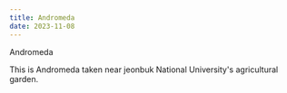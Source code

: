 ```yaml
---
title: Andromeda
date: 2023-11-08
---
```


Andromeda

<!--more-->

This is Andromeda taken near jeonbuk National University's agricultural garden.
